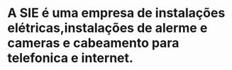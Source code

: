 # A SIE é uma empresa de instalações elétricas,instalações de alerme e cameras e cabeamento para telefonica e internet.
